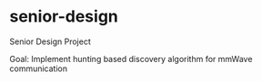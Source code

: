 # senior-design
Senior Design Project

Goal: Implement hunting based discovery algorithm for mmWave communication
